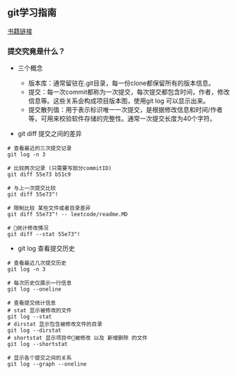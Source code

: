 ## git学习指南 
[书籍链接](!https://item.jd.com/12023485.html)

### 提交究竟是什么？
- 三个概念
    - 版本库：通常留驻在.git目录，每一份clone都保留所有的版本信息。
    - 提交：每一次commit都称为一次提交，每次提交都包含时间，作者，修改信息等。这些关系会构成项目版本图，使用git log 可以显示出来。
    - 提交散列值：用于表示标识唯一一次提交，是根据修改信息和时间/作者等，可用来校验软件存储的完整性。通常一次提交长度为40个字符。

- git diff 提交之间的差异<br>
```
# 查看最近的三次提交记录
git log -n 3

# 比较两次记录 (只需要写部分commitID)
git diff 55e73 b51c9

# 与上一次提交比较
git diff 55e73^!

# 限制比较 某些文件或者目录差异
git diff 55e73^! -- leetcode/readme.MD

# 统计修改情况
git diff --stat 55e73^!
```
- git log 查看提交历史<br>
```
# 查看最近几次提交历史
git log -n 3

# 每次历史仅展示一行信息
git log --oneline

# 查看提交统计信息
# stat 显示被修改的文件
git log --stat
# dirstat 显示包含被修改文件的目录
git log --dirstat
# shortstat 显示项目中被修改 以及 新增删除 的文件
git log --shortstat

# 显示各个提交之间的关系
git log --graph --oneline
```
